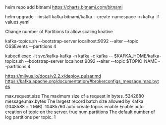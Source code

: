 helm repo add bitnami https://charts.bitnami.com/bitnami

helm upgrade --install  kafka bitnami/kafka --create-namespace -n kafka -f values.yaml

Change number of Partitions to allow scaling knative

kafka-topics.sh --bootstrap-server localhost:9092 --alter --topic OSSEvents --partitions 4

kubectl exec -it svc/kafka-kafka -n kafka -c kafka -- $KAFKA_HOME/kafka-topics.sh --bootstrap-server localhost:9092 --alter --topic $TOPIC_NAME --partitions 4

https://milvus.io/docs/v2.2.x/deploy_pulsar.md
https://kafka.apache.org/documentation/#brokerconfigs_message.max.bytes

max.request.size	The maximum size of a request in bytes.	5242880
message.max.bytes	The largest record batch size allowed by Kafka (1048588 = 1 MiB).	10485760
auto.create.topics.enable	Enable auto creation of topic on the server.	true
num.partitions	The default number of log partitions per topic. 1
